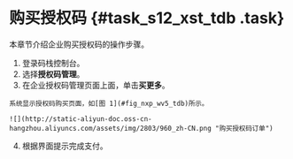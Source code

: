 # 购买授权码 {#task_s12_xst_tdb .task}

本章节介绍企业购买授权码的操作步骤。

1.   登录码栈控制台。 
2.   选择**授权码管理**。 
3.   在企业授权码管理页面上面，单击**买更多**。 

    系统显示授权码购买页面，如[图 1](#fig_nxp_wv5_tdb)所示。

    ![](http://static-aliyun-doc.oss-cn-hangzhou.aliyuncs.com/assets/img/2803/960_zh-CN.png "购买授权码订单")

4.   根据界面提示完成支付。 

